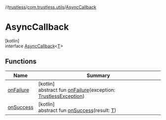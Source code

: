 //[trustless](../../../index.md)/[com.trustless.utils](../index.md)/[AsyncCallback](index.md)

# AsyncCallback

[kotlin]\
interface [AsyncCallback](index.md)&lt;[T](index.md)&gt;

## Functions

| Name | Summary |
|---|---|
| [onFailure](on-failure.md) | [kotlin]<br>abstract fun [onFailure](on-failure.md)(exception: [TrustlessException](../../com.trustless.exceptions/-trustless-exception/index.md)) |
| [onSuccess](on-success.md) | [kotlin]<br>abstract fun [onSuccess](on-success.md)(result: [T](index.md)) |

